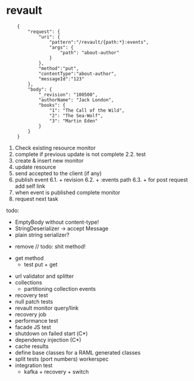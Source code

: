 # revault

```
    {
        "request": {
            "uri": {
                "pattern":"/revault/{path:*}:events",
                "args": {
                    "path": "about-author"
                }
            },
            "method":"put",
            "contentType":"about-author",
            "messageId":"123"
        },
        "body": {
            "_revision": "100500",
            "authorName": "Jack London",
            "books": {
                "1": "The Call of the Wild",
                "2": "The Sea-Wolf",
                "3": "Martin Eden"
            }
        }
    }
```


1. Check existing resource monitor
2. complete if previous update is not complete
  2.2. test
3. create & insert new monitor
4. update resource
5. send accepted to the client (if any)
6. publish event
  6.1. + revision
  6.2. + :events path
  6.3. + for post request add self link
7. when event is published complete monitor
8. request next task


todo:
  * EmptyBody without content-type!
  * StringDeserializer -> accept Message
  * plain string serializer?
  - remove // todo: shit method!
  + get method
    + test put + get
  * url validator and splitter
  * collections
    + partitioning collection events
  * recovery test
  * null patch tests
  * revault monitor query/link
  * recovery job
  * performance test
  * facade JS test
  * shutdown on failed start (С*)
  * dependency injection (C*)
  * cache results
  * define base classes for a RAML generated classes
  * split tests (port numbers) workerspec
  * integration test
    + kafka + recovery + switch
